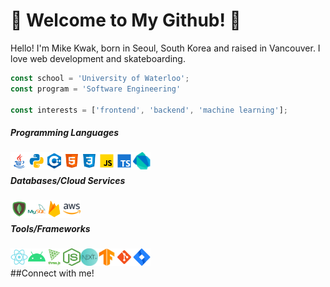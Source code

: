 # 🚀 Welcome to My Github! 🚀

Hello! I'm Mike Kwak, born in Seoul, South Korea and raised in Vancouver. I love web development and skateboarding.

```javascript
const school = 'University of Waterloo';
const program = 'Software Engineering'

const interests = ['frontend', 'backend', 'machine learning'];
```

##### Programming Languages
<img align="left" src="./images/java.svg" width="28" height="28">
<img align="left" src="./images/python.svg" width="28" height="28">
<img align="left" src="./images/c++.svg" width="28" height="28">
<img align="left" src="./images/html.svg" width="28" height="28">
<img align="left" src="./images/css3.svg" width="28" height="28">
<img align="left" src="./images/javascript.svg" width="28" height="28">
<img align="left" src="./images/typescript.svg" width="28" height="28">
<img align="left" src="./images/dart.png" width="28" height="28">
<br/>

#####  Databases/Cloud Services
<img align="left" src="./images/mongodb.svg" width="28" height="28">
<img align="left"  src="./images/mysql.svg" width="28" height="28">
<img align="left" src="./images/firebase.svg" width="28" height="28">
<img align="left" src="./images/aws.png" width="28" height="28"><br/>

#####  Tools/Frameworks
<img align="left" src="./images/react.svg" width="28" height="28">
<img align="left" src="./images/android.svg" width="28" height="28">
<img align="left" src="./images/threejs.png" width="28" height="28">
<img align="left" src="./images/node.png" width="28" height="28">
<img align="left" src="./images/nextjs.png" width="28" height="28">
<img align="left" src="./images/tensorflow.png" width="28" height="28">
<img align="left" src="./images/git.svg" width="28" height="28">
<img align="left" src="./images/jira.svg" width="28" height="28"><br/> 

##Connect with me!
